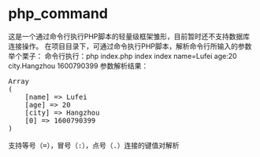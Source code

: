 # php_command
这是一个通过命令行执行PHP脚本的轻量级框架雏形，目前暂时还不支持数据库连接操作。
在项目目录下，可通过命令执行PHP脚本，解析命令行所输入的参数
举个栗子：
命令行执行：php index.php index index name=Lufei age:20 city.Hangzhou 1600790399
参数解析结果：
<pre>Array
(
    [name] => Lufei
    [age] => 20
    [city] => Hangzhou
    [0] => 1600790399
)

支持等号（=），冒号（:），点号（.）连接的键值对解析
